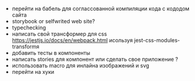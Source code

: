 -   перейти на бабель для соглассованной компиляции кода с кододом сайта
-   storybook or selfwrited web site?
-   typechecking
-   написать свой трансформер для css https://jestjs.io/docs/en/webpack.html исользуя jest-css-modules-transformя
-   добавить тесты в компоненты
-   написать stories для компонент или сделать свое приложение ?
-   использовать macro для инлайна изображений и svg
-   перейти на хуки
